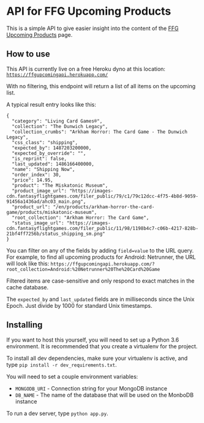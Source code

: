 # API for FFG Upcoming Products

This is a simple API to give easier insight into the content of the [FFG Upcoming Products](https://www.fantasyflightgames.com/en/upcoming/) page.

## How to use

This API is currently live on a free Heroku dyno at this location: [`https://ffgupcomingapi.herokuapp.com/`](https://ffgupcomingapi.herokuapp.com/)

With no filtering, this endpoint will return a list of all items on the upcoming list.

A typical result entry looks like this:

    {
      "category": "Living Card Games®",
      "collection": "The Dunwich Legacy",
      "collection_crumbs": "Arkham Horror: The Card Game - The Dunwich Legacy",
      "css_class": "shipping",
      "expected_by": 1487203200000,
      "expected_by_override": "",
      "is_reprint": false,
      "last_updated": 1486166400000,
      "name": "Shipping Now",
      "order_index": 30,
      "price": 14.95,
      "product": "The Miskatonic Museum",
      "product_image_url": "https://images-cdn.fantasyflightgames.com/filer_public/79/c1/79c12dcc-4f75-4b8d-9059-91456a1436ad/ahc03_main.png",
      "product_url": "/en/products/arkham-horror-the-card-game/products/miskatonic-museum",
      "root_collection": "Arkham Horror: The Card Game",
      "status_image_url": "https://images-cdn.fantasyflightgames.com/filer_public/11/98/1198b4c7-c06b-4217-828b-21bf4ff7256b/status_shipping_sm.png"
    }

You can filter on any of the fields by adding `field=value` to the URL query. For example, to find all upcoming products for Android: Netrunner, the URL will look like this: `https://ffgupcomingapi.herokuapp.com/?root_collection=Android:%20Netrunner%20The%20Card%20Game`

Filtered items are case-sensitive and only respond to exact matches in the cache database.

The `expected_by` and `last_updated` fields are in milliseconds since the Unix Epoch. Just divide by 1000 for standard Unix timestamps.

## Installing

If you want to host this yourself, you will need to set up a Python 3.6 environment. It is recommended that you create a virtualenv for the project.

To install all dev dependencies, make sure your virtualenv is active, and type `pip install -r dev_requirements.txt`.

You will need to set a couple environment variables:

* `MONGODB_URI` - Connection string for your MongoDB instance
* `DB_NAME` - The name of the database that will be used on the MonboDB instance

To run a dev server, type `python app.py`.
